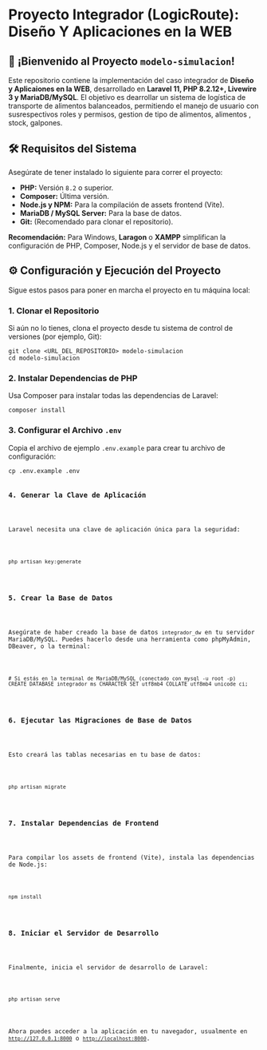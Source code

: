 <!DOCTYPE html>
<html lang="es">
<head>
    <meta charset="UTF-8">
    <meta name="viewport" content="width=device-width, initial-scale=1.0">
    <title>Proyecto Integrador (LogicRoute): Diseño Y Aplicaciones en la WEB</title>
</head>
<body>
    <h1>Proyecto Integrador (LogicRoute): Diseño Y Aplicaciones en la WEB</h1>
    <h2><span class="section-icon">🚀</span> ¡Bienvenido al Proyecto <code>modelo-simulacion</code>!</h2>
    <p>
        Este repositorio contiene la implementación del caso integrador de <strong>Diseño y Aplicaiones en la WEB</strong>, desarrollado en <strong>Laravel 11, PHP 8.2.12+, Livewire 3 y MariaDB/MySQL</strong>. El objetivo es dearrollar un sistema de logística de transporte de alimentos balanceados, permitiendo el manejo de usuario con susrespectivos roles y permisos, gestion de tipo de alimentos, alimentos , stock, galpones.
    </p>
    <h2><span class="section-icon">🛠️</span> Requisitos del Sistema</h2>
    <p>Asegúrate de tener instalado lo siguiente para correr el proyecto:</p>
    <ul>
        <li><strong>PHP:</strong> Versión <code>8.2</code> o superior.</li>
        <li><strong>Composer:</strong> Última versión.</li>
        <li><strong>Node.js y NPM:</strong> Para la compilación de assets frontend (Vite).</li>
        <li><strong>MariaDB / MySQL Server:</strong> Para la base de datos.</li>
        <li><strong>Git:</strong> (Recomendado para clonar el repositorio).</li>
    </ul>
    <div class="highlight note">
        <strong>Recomendación:</strong> Para Windows, <strong>Laragon</strong> o <strong>XAMPP</strong> simplifican la configuración de PHP, Composer, Node.js y el servidor de base de datos.
    </div>
    <h2><span class="section-icon">⚙️</span> Configuración y Ejecución del Proyecto</h2>
    <p>Sigue estos pasos para poner en marcha el proyecto en tu máquina local:</p>
    <h3>1. Clonar el Repositorio</h3>
    <p>Si aún no lo tienes, clona el proyecto desde tu sistema de control de versiones (por ejemplo, Git):</p>
    <pre><code>git clone &lt;URL_DEL_REPOSITORIO&gt; modelo-simulacion
cd modelo-simulacion</code></pre>
    <h3>2. Instalar Dependencias de PHP</h3>
    <p>Usa Composer para instalar todas las dependencias de Laravel:</p>
    <pre><code>composer install</code></pre>
    <h3>3. Configurar el Archivo <code>.env</code></h3>
    <p>Copia el archivo de ejemplo <code>.env.example</code> para crear tu archivo de configuración:</p>
    <pre><code>cp .env.example .env
    <h3>4. Generar la Clave de Aplicación</h3>
    <p>Laravel necesita una clave de aplicación única para la seguridad:</p>
    <pre><code>php artisan key:generate</code></pre>
    <h3>5. Crear la Base de Datos</h3>
    <p>Asegúrate de haber creado la base de datos <code>integrador_dw</code> en tu servidor MariaDB/MySQL. Puedes hacerlo desde una herramienta como phpMyAdmin, DBeaver, o la terminal:</p>
    <pre><code># Si estás en la terminal de MariaDB/MySQL (conectado con mysql -u root -p)
CREATE DATABASE integrador_ms CHARACTER SET utf8mb4 COLLATE utf8mb4_unicode_ci;</code></pre>
    <h3>6. Ejecutar las Migraciones de Base de Datos</h3>
    <p>Esto creará las tablas necesarias en tu base de datos:</p>
    <pre><code>php artisan migrate</code></pre>
    <h3>7. Instalar Dependencias de Frontend</h3>
    <p>Para compilar los assets de frontend (Vite), instala las dependencias de Node.js:</p>
    <pre><code>npm install</code></pre>
    <h3>8. Iniciar el Servidor de Desarrollo</h3>
    <p>Finalmente, inicia el servidor de desarrollo de Laravel:</p>
    <pre><code>php artisan serve</code></pre>
    <p>Ahora puedes acceder a la aplicación en tu navegador, usualmente en <a href="http://127.0.0.1:8000"><code>http://127.0.0.1:8000</code></a> o <a href="http://localhost:8000"><code>http://localhost:8000</code></a>.</p>

</body>
</html>
